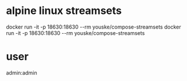 alpine linux streamsets
=======================


docker run -it -p 18630:18630 --rm youske/compose-streamsets
docker run -it -p 18630:18630 --rm youske/compose-streamsets

# user
admin:admin
